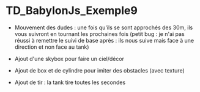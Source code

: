 # TD_BabylonJs_Exemple9

- Mouvement des dudes : une fois qu'ils se sont approchés des 30m, ils vous suivront en tournant les prochaines fois (petit bug : je n'ai pas réussi à remettre le suivi de base après : ils nous suive mais face à une direction et non face au tank)  


- Ajout d'une skybox pour faire un ciel/décor    


- Ajout de box et de cylindre pour imiter des obstacles (avec texture)   


- Ajout de tir : la tank tire toutes les secondes
